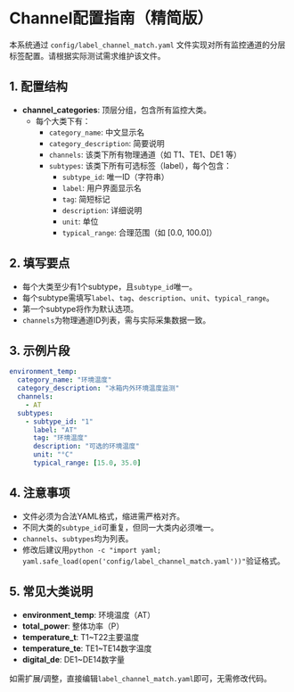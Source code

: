 # Channel配置指南（精简版）

本系统通过 `config/label_channel_match.yaml` 文件实现对所有监控通道的分层标签配置。请根据实际测试需求维护该文件。

## 1. 配置结构

- **channel_categories**: 顶层分组，包含所有监控大类。
  - 每个大类下有：
    - `category_name`: 中文显示名
    - `category_description`: 简要说明
    - `channels`: 该类下所有物理通道（如 T1、TE1、DE1 等）
    - `subtypes`: 该类下所有可选标签（label），每个包含：
      - `subtype_id`: 唯一ID（字符串）
      - `label`: 用户界面显示名
      - `tag`: 简短标记
      - `description`: 详细说明
      - `unit`: 单位
      - `typical_range`: 合理范围（如 [0.0, 100.0]）

## 2. 填写要点

- 每个大类至少有1个subtype，且`subtype_id`唯一。
- 每个subtype需填写`label`、`tag`、`description`、`unit`、`typical_range`。
- 第一个subtype将作为默认选项。
- `channels`为物理通道ID列表，需与实际采集数据一致。

## 3. 示例片段

```yaml
environment_temp:
  category_name: "环境温度"
  category_description: "冰箱内外环境温度监测"
  channels:
    - AT
  subtypes:
    - subtype_id: "1"
      label: "AT"
      tag: "环境温度"
      description: "可选的环境温度"
      unit: "°C"
      typical_range: [15.0, 35.0]
```

## 4. 注意事项

- 文件必须为合法YAML格式，缩进需严格对齐。
- 不同大类的`subtype_id`可重复，但同一大类内必须唯一。
- `channels`、`subtypes`均为列表。
- 修改后建议用`python -c "import yaml; yaml.safe_load(open('config/label_channel_match.yaml'))"`验证格式。

## 5. 常见大类说明

- **environment_temp**: 环境温度（AT）
- **total_power**: 整体功率（P）
- **temperature_t**: T1~T22主要温度
- **temperature_te**: TE1~TE14数字温度
- **digital_de**: DE1~DE14数字量

如需扩展/调整，直接编辑`label_channel_match.yaml`即可，无需修改代码。 